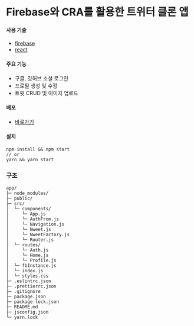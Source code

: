 # Firebase와 CRA를 활용한 트위터 클론 앱

#### 사용 기술

-   [firebase](https://firebase.google.com/)
-   [react](https://reactjs.org/)

#### 주요 기능

-   구글, 깃허브 소셜 로그인
-   프로필 생성 및 수정
-   트윗 CRUD 및 이미지 업로드

#### 배포

-   [바로가기](https://DevYuns.github.io/twitter-clone)

#### 설치

```
npm install && npm start
// or
yarn && yarn start
```

### 구조

```text
app/
├─ node_modules/
├─ public/
├─ src/
│  └─ components/
│     └─ App.js
│     └─ AuthFrom.js
│     └─ Navigation.js
│     └─ Nweet.js
│     └─ NweetFactory.js
│     └─ Router.js
│  └─ routes/
│     └─ Auth.js
│     └─ Home.js
│     └─ Profile.js
│  └─ fbInstance.js
│  └─ index.js
│  └─ styles.css
├─ .eslintrc.json
├─ .prettierrc.json
├─ .gitignore
├─ package.json
├─ package-lock.json
├─ README.md
├─ jsconfig.json
└─ yarn.lock
```
